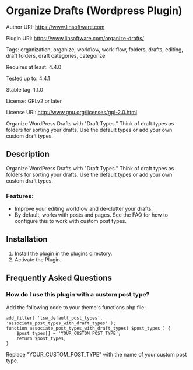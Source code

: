# Organize Drafts (Wordpress Plugin)

Author URI: https://www.linsoftware.com

Plugin URI: https://www.linsoftware.com/organize-drafts/

Tags: organization, organize, workflow, work-flow, folders, drafts, editing, draft folders, draft categories, categorize

Requires at least: 4.4.0

Tested up to: 4.4.1

Stable tag: 1.1.0

License: GPLv2 or later

License URI: http://www.gnu.org/licenses/gpl-2.0.html

Organize WordPress Drafts with "Draft Types."  Think of draft types as folders for sorting your drafts. Use the default types or add your own custom draft types.

## Description

Organize WordPress Drafts with "Draft Types."  Think of draft types as folders for sorting your drafts. Use the default types or add your own custom draft types.

### Features:

* Improve your editing workflow and de-clutter your drafts.
* By default, works with posts and pages. See the FAQ for how to configure this to work with custom post types.

## Installation

1. Install the plugin in the plugins directory.
2. Activate the Plugin.

## Frequently Asked Questions

### How do I use this plugin with a custom post type?

Add the following code to your theme's functions.php file:

    add_filter( 'lsw_default_post_types', 'associate_post_types_with_draft_types' );
    function associate_post_types_with_draft_types( $post_types ) {
	    $post_types[] = 'YOUR_CUSTOM_POST_TYPE';
	    return $post_types;
    }

Replace "YOUR_CUSTOM_POST_TYPE" with the name of your custom post type.



